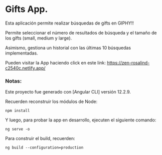 # Gifts App.

Esta aplicación permite realizar búsquedas de gifts en GIPHY!!

Permite seleccionar el número de resultados de búsqueda y el tamaño de los gifts (small, medium y large).

Asimismo, gestiona un historial con las últimas 10 búsquedas implementadas.

Pueden visitar la App haciendo click en este link: https://zen-rosalind-c2540c.netlify.app/

### Notas:

Este proyecto fue generado con [Angular CLI] versión 12.2.9.

Recuerden reconstruir los módulos de Node:

```
npm install
```

Y luego, para probar la app en desarrollo, ejecuten el siguiente comando:

```
ng serve -o
```

Para construir el build, recuerden:

```
ng build --configuration=production
```
